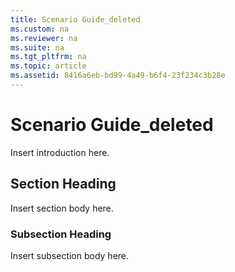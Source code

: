 ```yaml
---
title: Scenario Guide_deleted
ms.custom: na
ms.reviewer: na
ms.suite: na
ms.tgt_pltfrm: na
ms.topic: article
ms.assetid: 8416a6eb-bd99-4a49-b6f4-23f234c3b28e
---
```

# Scenario Guide_deleted
Insert introduction here.  
  
## Section Heading  
Insert section body here.  
  
### Subsection Heading  
Insert subsection body here.  
  
